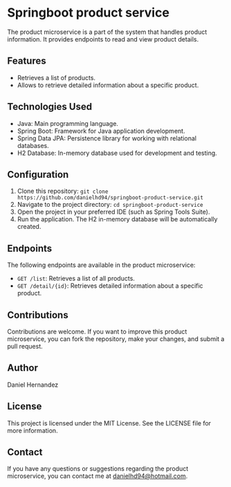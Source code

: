 # Springboot product service

The product microservice is a part of the system that handles product information. It provides endpoints to read and view product details.

## Features

- Retrieves a list of products.
- Allows to retrieve detailed information about a specific product.

## Technologies Used

- Java: Main programming language.
- Spring Boot: Framework for Java application development.
- Spring Data JPA: Persistence library for working with relational databases.
- H2 Database: In-memory database used for development and testing.

## Configuration

1. Clone this repository: `git clone https://github.com/danielhd94/springboot-product-service.git`
2. Navigate to the project directory: `cd springboot-product-service`
3. Open the project in your preferred IDE (such as Spring Tools Suite).
4. Run the application. The H2 in-memory database will be automatically created.

## Endpoints

The following endpoints are available in the product microservice:

- `GET /list`: Retrieves a list of all products.
- `GET /detail/{id}`: Retrieves detailed information about a specific product.

## Contributions

Contributions are welcome. If you want to improve this product microservice, you can fork the repository, make your changes, and submit a pull request.

## Author

Daniel Hernandez

## License

This project is licensed under the MIT License. See the LICENSE file for more information.

## Contact

If you have any questions or suggestions regarding the product microservice, you can contact me at danielhd94@hotmail.com.
